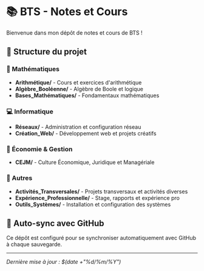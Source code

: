 # 📚 BTS - Notes et Cours

Bienvenue dans mon dépôt de notes et cours de BTS !

## 📁 Structure du projet

### 🔢 Mathématiques
- **Arithmétique/** - Cours et exercices d'arithmétique
- **Algèbre_Booléenne/** - Algèbre de Boole et logique
- **Bases_Mathématiques/** - Fondamentaux mathématiques

### 💻 Informatique
- **Réseaux/** - Administration et configuration réseau
- **Création_Web/** - Développement web et projets créatifs

### 💼 Économie & Gestion
- **CEJM/** - Culture Économique, Juridique et Managériale

### 🎯 Autres
- **Activités_Transversales/** - Projets transversaux et activités diverses
- **Expérience_Professionnelle/** - Stage, rapports et expérience pro
- **Outils_Systèmes/** - Installation et configuration des systèmes

## 🚀 Auto-sync avec GitHub

Ce dépôt est configuré pour se synchroniser automatiquement avec GitHub à chaque sauvegarde.

---
*Dernière mise à jour : $(date +"%d/%m/%Y")*